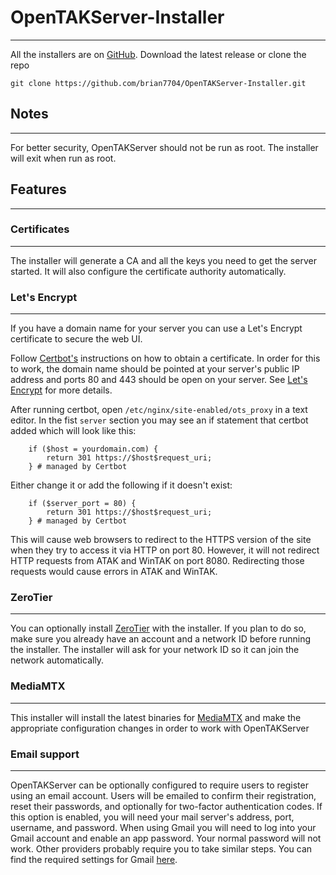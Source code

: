 # OpenTAKServer-Installer

---

All the installers are on [GitHub](https://github.com/brian7704/OpenTAKServer-Installer). Download the latest
release or clone the repo
```
git clone https://github.com/brian7704/OpenTAKServer-Installer.git
```

## Notes

***

For better security, OpenTAKServer should not be run as root. The installer will exit when run as root.

## Features

***

### Certificates

***

The installer will generate a CA and all the keys you need to get the server started. It will also configure the
certificate authority automatically.

### Let's Encrypt

***

If you have a domain name for your server you can use a Let's Encrypt certificate to secure the web UI.

Follow [Certbot's](https://certbot.eff.org/instructions?ws=nginx&os=ubuntufocal) instructions on how to obtain a certificate. 
In order for this to work, the domain name should be pointed at your server's public IP address and 
ports 80 and 443 should be open on your server. See
[Let's Encrypt](https://letsencrypt.org/getting-started/) for more details.

After running certbot, open `/etc/nginx/site-enabled/ots_proxy` in a text editor. In the fist `server` section you may
see an if statement that certbot added which will look like this:

```
    if ($host = yourdomain.com) {
        return 301 https://$host$request_uri;
    } # managed by Certbot
```

Either change it or add the following if it doesn't exist:

```
    if ($server_port = 80) {
        return 301 https://$host$request_uri;
    } # managed by Certbot
```

This will cause web browsers to redirect to the HTTPS version of the site when they try to access it via HTTP on port 80.
However, it will not redirect HTTP requests from ATAK and WinTAK on port 8080. Redirecting those requests would cause
errors in ATAK and WinTAK.

### ZeroTier

***

You can optionally install [ZeroTier](https://www.zerotier.com/) with the installer. If you plan to do so, make sure 
you already have an account and a network ID before running the installer. The installer will ask for your network ID 
so it can join the network automatically.

### MediaMTX

***

This installer will install the latest binaries for [MediaMTX](https://github.com/bluenviron/mediamtx) and make the 
appropriate configuration changes in order to work with OpenTAKServer

### Email support

***

OpenTAKServer can be optionally configured to require users to register using an email account. Users will be emailed to
confirm their registration, reset their passwords, and optionally for two-factor authentication codes. If this option is
enabled, you will need your mail server's address, port, username, and password. When using Gmail you will need to
log into your Gmail account and enable an app password. Your normal password will not work. Other providers probably
require you to take similar steps. You can find the required settings for Gmail [here](https://docs.opentakserver.io/#email/#gmail).
